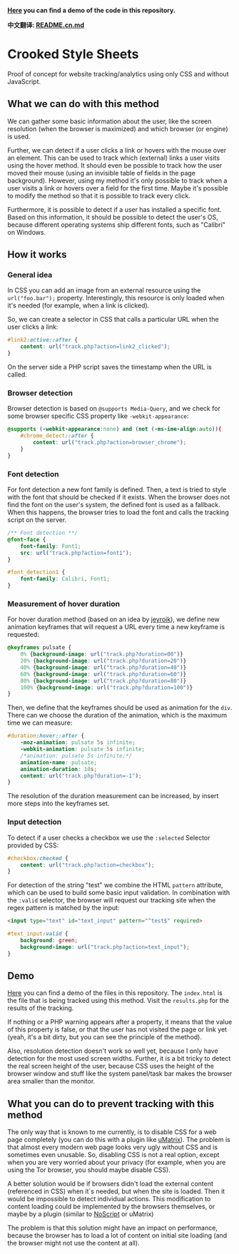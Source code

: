 **[Here](http://crookedss.bplaced.net/) you can find a demo of the code in this repository.**

**中文翻译: [README.cn.md](./docs/README.zh.md)**

# Crooked Style Sheets

Proof of concept for website tracking/analytics using only CSS and without JavaScript.

## What we can do with this method

We can gather some basic information about the user, like the screen resolution (when the browser is maximized) and which browser (or engine) is used.

Further, we can detect if a user clicks a link or hovers with the mouse over an element. This can be used to track which (external) links a user visits using the hover method. It should even be possible to track how the user moved their mouse (using an invisible table of fields in the page background). However, using my method it's only possible to track when a user visits a link or hovers over a field for the first time. Maybe it's possible to modify the method so that it is possible to track every click.

Furthermore, it is possible to detect if a user has installed a specific font. Based on this information, it should be possible to detect the user's OS, because different operating systems ship different fonts, such as "Calibri" on Windows.

## How it works

### General idea

In CSS you can add an image from an external resource using the `url("foo.bar");` property. Interestingly, this resource is only loaded when it's needed (for example, when a link is clicked).

So, we can create a selector in CSS that calls a particular URL when the user clicks a link:

```css
#link2:active::after {
    content: url("track.php?action=link2_clicked");
}
```

On the server side a PHP script saves the timestamp when the URL is called.

### Browser detection

Browser detection is based on `@supports Media-Query`, and we check for some browser specific CSS property like `-webkit-appearance`:

```css
@supports (-webkit-appearance:none) and (not (-ms-ime-align:auto)){
    #chrome_detect::after {
        content: url("track.php?action=browser_chrome");
    }
}
```

### Font detection

For font detection a new font family is defined. Then, a text is tried to style with the font that should be checked if it exists. When the browser does not find the font on the user's system, the defined font is used as a fallback. When this happens, the browser tries to load the font and calls the tracking script on the server.

```css
/** Font detection **/
@font-face {
    font-family: Font1;
    src: url("track.php?action=font1");
}

#font_detection1 {
    font-family: Calibri, Font1;
}
```

### Measurement of hover duration

For hover duration method (based on an idea by [jeyroik](https://github.com/jeyroik)), we define new animation keyframes that will request a URL every time a new keyframe is requested:

```css
@keyframes pulsate {
    0% {background-image: url("track.php?duration=00")}
    20% {background-image: url("track.php?duration=20")}
    40% {background-image: url("track.php?duration=40")}
    60% {background-image: url("track.php?duration=60")}
    80% {background-image: url("track.php?duration=80")}
    100% {background-image: url("track.php?duration=100")}
}
```

Then, we define that the keyframes should be used as animation for the `div`. There can we choose the duration of the animation, which is the maximum time we can measure:

```css
#duration:hover::after {
    -moz-animation: pulsate 5s infinite;
    -webkit-animation: pulsate 5s infinite;
    /*animation: pulsate 5s infinite;*/
    animation-name: pulsate;
    animation-duration: 10s;
    content: url("track.php?duration=-1");
}
```

The resolution of the duration measurement can be increased, by insert more steps into the keyframes set.

### Input detection

To detect if a user checks a checkbox we use the `:selected` Selector provided by CSS:

```css
#checkbox:checked {
    content: url("track.php?action=checkbox");
}
```

For detection of the string "test" we combine the HTML `pattern` attribute, which can be used to build some basic input validation. In combination with the `:valid` selector, the browser will request our tracking site when the regex pattern is matched by the input:

```html
<input type="text" id="text_input" pattern="^test$" required>
```

```css
#text_input:valid {
    background: green;
    background-image: url("track.php?action=text_input");
}
```

## Demo

[Here](http://crookedss.bplaced.net/) you can find a demo of the files in this repository. The `index.html` is the file that is being tracked using this method. Visit the `results.php` for the results of the tracking.

If nothing or a PHP warning appears after a property, it means that the value of this property is false, or that the user has not visited the page or link yet (yeah, it's a bit dirty, but you can see the principle of the method).

Also, resolution detection doesn't work so well yet, because I only have detection for the most used screen widths. Further, it is a bit tricky to detect the real screen height of the user, because CSS uses the height of the browser window and stuff like the system panel/task bar makes the browser area smaller than the monitor.

## What you can do to prevent tracking with this method

The only way that is known to me currently, is to disable CSS for a web page completely (you can do this with a plugin like [uMatrix](https://github.com/gorhill/uMatrix)). The problem is that almost every modern web page looks very ugly without CSS and is sometimes even unusable. So, disabling CSS is not a real option, except when you are very worried about your privacy (for example, when you are using the Tor browser, you should maybe disable CSS).

A better solution would be if browsers didn't load the external content (referenced in CSS) when it´s needed, but when the site is loaded. Then it would be impossible to detect individual actions. This modification to content loading could be implemented by the browsers themselves, or maybe by a plugin (similar to [NoScript](https://noscript.net/) or uMatrix)

The problem is that this solution might have an impact on performance, because the browser has to load a lot of content on initial site loading (and the browser might not use the content at all).
